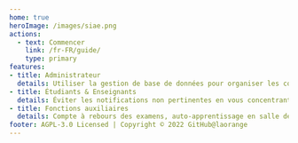 ```yaml
---
home: true
heroImage: /images/siae.png
actions:
  - text: Commencer
    link: /fr-FR/guide/
    type: primary
features:
- title: Administrateur
  details: Utiliser la gestion de base de données pour organiser les cours plus intelligemment en détectant les conflits de temps, de lieu et d'enseignant.
- title: Étudiants & Enseignants
  details: Éviter les notifications non pertinentes en vous concentrant sur des informations importantes en utilisant plusieurs filtres.
- title: Fonctions auxiliaires
  details: Compte à rebours des examens, auto-apprentissage en salle de classe vide, notification de changement de cours...
footer: AGPL-3.0 Licensed | Copyright © 2022 GitHub@laorange
---
```

